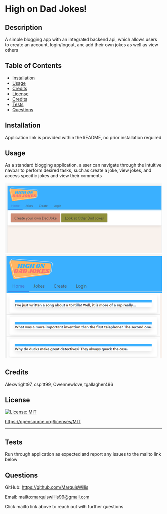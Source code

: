 # High on Dad Jokes!

  ## Description
  
  A simple blogging app with an integrated backend api, which allows users to create an account, login/logout, and add their own jokes as well as view others 
  
  ## Table of Contents 
    
  - [Installation](#installation)
  - [Usage](#usage)
  - [Credits](#credits)
  - [License](#license)
  - [Credits](#credits)
  - [Tests](#tests)
  - [Questions](#questions)
  
  ## Installation
  
  Application link is provided within the README, no prior installation required
   
  ## Usage
  
  As a standard blogging application, a user can navigate through the intuitive navbar to perform desired tasks, such as create a joke, view jokes, and access specific jokes and view their comments
  

 ![Homepage for website](./assets/homepage.PNG)
 ![Joke page for website](./assets/jokepage.PNG)
     
  
  ## Credits
  
  Alexwright97, cspitt99, Owennewlove, tgallagher496
  
  ## License
  
  [![License: MIT](https://img.shields.io/badge/License-MIT-yellow.svg)](https://opensource.org/licenses/MIT)

  https://opensource.org/licenses/MIT

  ---
  
  ## Tests
  
  Run through application as expected and report any issues to the mailto link below

  ## Questions

  GitHub: https://github.com/MarquisWillis

  Email: mailto:marquiswillis99@gmail.com

  Click mailto link above to reach out with further questions

  